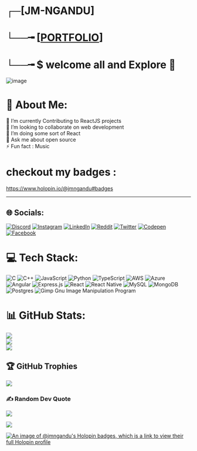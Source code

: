 # ┌─[JM-NGANDU]<br>
# └──╼ [[PORTFOLIO](https://jmngandu.vercel.app/)]<br>
# └──╼ $ welcome all and Explore 💫
![image](https://user-images.githubusercontent.com/123395876/233422820-6c62b233-7bf2-4a15-87d3-0b582dc1bad0.png)
# 💫 About Me:
🔭 I’m currently Contributing to ReactJS projects<br>👯 I’m looking to collaborate on web development<br>🌱 I’m doing some sort of React<br>💬 Ask me about open source<br>⚡ Fun fact : Music 

# checkout my badges :
https://www.holopin.io/@jmngandu#badges
<hr>

## 🌐 Socials:
[![Discord](https://img.shields.io/badge/Discord-%237289DA.svg?logo=discord&logoColor=white)](https://discord.gg/https://discord.com/channels/1079731067717701632/1079731068300693508) [![Instagram](https://img.shields.io/badge/Instagram-%23E4405F.svg?logo=Instagram&logoColor=white)](https://www.instagram.com/jm.ngandu/) [![LinkedIn](https://img.shields.io/badge/LinkedIn-%230077B5.svg?logo=linkedin&logoColor=white)](https://linkedin.com/in/james-ngandu/) [![Reddit](https://img.shields.io/badge/Reddit-%23FF4500.svg?logo=Reddit&logoColor=white)](https://reddit.com/user/JM-NGANDU) [![Twitter](https://img.shields.io/badge/Twitter-%231DA1F2.svg?logo=Twitter&logoColor=white)](https://twitter.com/jm_ngandu) [![Codepen](https://img.shields.io/badge/Codepen-000000?style=for-the-badge&logo=codepen&logoColor=white)](https://codepen.io/jmngandu) [![Facebook](https://img.shields.io/badge/Facebook-%231877F2.svg?logo=Facebook&logoColor=white)](https://facebook.com/jmnganduh)

# 💻 Tech Stack:
![C](https://img.shields.io/badge/c-%2300599C.svg?style=for-the-badge&logo=c&logoColor=white) ![C++](https://img.shields.io/badge/c++-%2300599C.svg?style=for-the-badge&logo=c%2B%2B&logoColor=white) ![JavaScript](https://img.shields.io/badge/javascript-%23323330.svg?style=for-the-badge&logo=javascript&logoColor=%23F7DF1E) ![Python](https://img.shields.io/badge/python-3670A0?style=for-the-badge&logo=python&logoColor=ffdd54) ![TypeScript](https://img.shields.io/badge/typescript-%23007ACC.svg?style=for-the-badge&logo=typescript&logoColor=white) ![AWS](https://img.shields.io/badge/AWS-%23FF9900.svg?style=for-the-badge&logo=amazon-aws&logoColor=white) ![Azure](https://img.shields.io/badge/azure-%230072C6.svg?style=for-the-badge&logo=azure-devops&logoColor=white) ![Angular](https://img.shields.io/badge/angular-%23DD0031.svg?style=for-the-badge&logo=angular&logoColor=white) ![Express.js](https://img.shields.io/badge/express.js-%23404d59.svg?style=for-the-badge&logo=express&logoColor=%2361DAFB) ![React](https://img.shields.io/badge/react-%2320232a.svg?style=for-the-badge&logo=react&logoColor=%2361DAFB) ![React Native](https://img.shields.io/badge/react_native-%2320232a.svg?style=for-the-badge&logo=react&logoColor=%2361DAFB) ![MySQL](https://img.shields.io/badge/mysql-%2300f.svg?style=for-the-badge&logo=mysql&logoColor=white) ![MongoDB](https://img.shields.io/badge/MongoDB-%234ea94b.svg?style=for-the-badge&logo=mongodb&logoColor=white) ![Postgres](https://img.shields.io/badge/postgres-%23316192.svg?style=for-the-badge&logo=postgresql&logoColor=white) ![Gimp Gnu Image Manipulation Program](https://img.shields.io/badge/Gimp-657D8B?style=for-the-badge&logo=gimp&logoColor=FFFFFF)
# 📊 GitHub Stats:
![](https://github-readme-stats.vercel.app/api?username=jmngandu&theme=default&hide_border=false&include_all_commits=false&count_private=false)<br/>
![](https://github-readme-streak-stats.herokuapp.com/?user=jmngandu&theme=default&hide_border=false)<br/>
![](https://github-readme-stats.vercel.app/api/top-langs/?username=jmngandu&theme=default&hide_border=false&include_all_commits=false&count_private=false&layout=compact)

## 🏆 GitHub Trophies
![](https://github-profile-trophy.vercel.app/?username=jmngandu&theme=radical&no-frame=false&no-bg=true&margin-w=4)

### ✍️ Random Dev Quote
![](https://quotes-github-readme.vercel.app/api?type=horizontal&theme=radical)

[![](https://visitcount.itsvg.in/api?id=jmngandu&label=Profile%20Views&pretty=true)](https://visitcount.itsvg.in)

<!-- Proudly created with GPRM ( https://gprm.itsvg.in )  -->
[![An image of @jmngandu's Holopin badges, which is a link to view their full Holopin profile](https://holopin.me/jmngandu)](https://holopin.io/@jmngandu)
